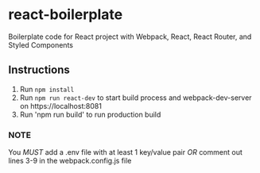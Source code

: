 # react-boilerplate
Boilerplate code for React project with Webpack, React, React Router, and Styled Components

## Instructions
1. Run `npm install`
2. Run `npm run react-dev` to start build process and webpack-dev-server on https://localhost:8081
3. Run 'npm run build' to run production build

### NOTE
You _*MUST*_ add a .env file with at least 1 key/value pair _*OR*_ comment out lines 3-9 in the webpack.config.js file
